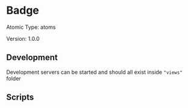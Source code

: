 # Badge

Atomic Type: atoms

Version: 1.0.0

## Development 
Development servers can be started and should all exist inside `"views"` folder

## Scripts 
